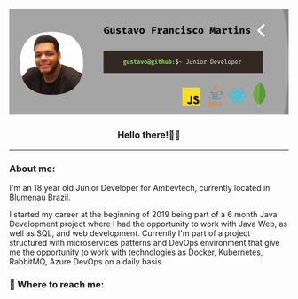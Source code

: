 ![banner](assets/banner.png "Main banner")
<div align="center">
    <h3>Hello there!🤙🏾</h3>
</div>
<hr/>
<h3>About me:</h3>
I'm an 18 year old Junior Developer for Ambevtech, currently located in Blumenau Brazil.

I started my career at the beginning of 2019 being part of a 6 month Java Development project where I had the opportunity to 
work with Java Web, as well as SQL, and web development. Currently I'm part of a project structured with microservices patterns and DevOps environment that give me the opportunity to work with technologies as Docker, Kubernetes, RabbitMQ, Azure DevOps on a daily basis.

<h3>📩 Where to reach me:</h3>
<a href="https://www.linkedin.com/in/gustavofrmartins/"> 
<i class="ri-linkedin-box-fill"></i>
</a>



